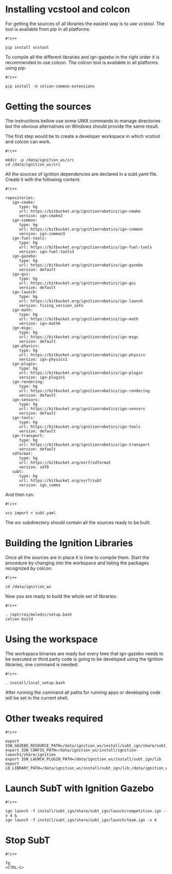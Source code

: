 # Installing vcstool and colcon #

For getting the sources of all libraries the easiest way is to use vcstool. The tool is available from pip in all platforms:


```
#!c++

pip install vcstool
```

To compile all the different libraries and ign-gazebo in the right order it is recommended to use colcon. The colcon tool is available in all platforms using pip:


```
#!c++

pip install -U colcon-common-extensions
```


# Getting the sources #

The instructions bellow use some UNIX commands to manage directories but the obvious alternatives on Windows should provide the same result.

The first step would be to create a developer workspace in which vcstool and colcon can work.


```
#!c++

mkdir -p /data/ignition_ws/src
cd /data/ignition_ws/src
```


All the sources of ignition dependencies are declared in a subt.yaml file. Create it with the following content:


```
#!c++

repositories:
   ign-cmake:
      type: hg
      url: https://bitbucket.org/ignitionrobotics/ign-cmake
      version: ign-cmake2
   ign-common:
      type: hg
      url: https://bitbucket.org/ignitionrobotics/ign-common
      version: ign-common3
   ign-fuel-tools:
      type: hg
      url: https://bitbucket.org/ignitionrobotics/ign-fuel-tools
      version: ign-fuel-tools3
   ign-gazebo:
      type: hg
      url: https://bitbucket.org/ignitionrobotics/ign-gazebo
      version: default
   ign-gui:
      type: hg
      url: https://bitbucket.org/ignitionrobotics/ign-gui
      version: default
   ign-launch:
      type: hg
      url: https://bitbucket.org/ignitionrobotics/ign-launch
      version: fixing_version_info
   ign-math:
      type: hg
      url: https://bitbucket.org/ignitionrobotics/ign-math
      version: ign-math6
   ign-msgs:
      type: hg
      url: https://bitbucket.org/ignitionrobotics/ign-msgs
      version: default
   ign-physics:
      type: hg
      url: https://bitbucket.org/ignitionrobotics/ign-physics
      version: ign-physics1
   ign-plugin:
      type: hg
      url: https://bitbucket.org/ignitionrobotics/ign-plugin
      version: ign-plugin1
   ign-rendering:
      type: hg
      url: https://bitbucket.org/ignitionrobotics/ign-rendering
      version: default
   ign-sensors:
      type: hg
      url: https://bitbucket.org/ignitionrobotics/ign-sensors
      version: default
   ign-tools:
      type: hg
      url: https://bitbucket.org/ignitionrobotics/ign-tools
      version: default
   ign-transport:
      type: hg
      url: https://bitbucket.org/ignitionrobotics/ign-transport
      version: default
   sdformat:
      type: hg
      url: https://bitbucket.org/osrf/sdformat
      version: sdf8
   subt:
      type: hg
      url: https://bitbucket.org/osrf/subt
      version: ign_comms

```

And then run:


```
#!c++

vcs import < subt.yaml
```


The *src* subdirectory should contain all the sources ready to be built.

# Building the Ignition Libraries #

Once all the sources are in place it is time to compile them. Start the procedure by changing into the workspace and listing the packages recognized by colcon:


```
#!c++

cd /data/ignition_ws
```

Now you are ready to build the whole set of libraries:


```
#!c++

. /opt/ros/melodic/setup.bash
colcon build
```

# Using the workspace #

The workspace binaries are ready but every time that ign-gazebo needs to be executed or third party code is going to be developed using the Ignition libraries, one command is needed:


```
#!c++

. install/local_setup.bash
```

After running the command all paths for running apps or developing code will be set in the current shell.

# Other tweaks required #


```
#!c++

export IGN_GAZEBO_RESOURCE_PATH=/data/ignition_ws/install/subt_ign/share/subt_ign/worlds
export IGN_CONFIG_PATH=/data/ignition_ws/install/ignition-launch1/share/ignition
export IGN_LAUNCH_PLUGIN_PATH=/data/ignition_ws/install/subt_ign/lib
export LD_LIBRARY_PATH=/data/ignition_ws/install/subt_ign/lib:/data/ignition_ws/install/subt_communication_broker_ign/lib:$LD_LIBRARY_PATH
```

# Launch SubT with Ignition Gazebo


```
#!c++

ign launch -f install/subt_ign/share/subt_ign/launch/competition.ign -v 4 &
ign launch -f install/subt_ign/share/subt_ign/launch/team.ign -v 4
```


# Stop SubT


```
#!c++

fg
<CTRL-C>
```